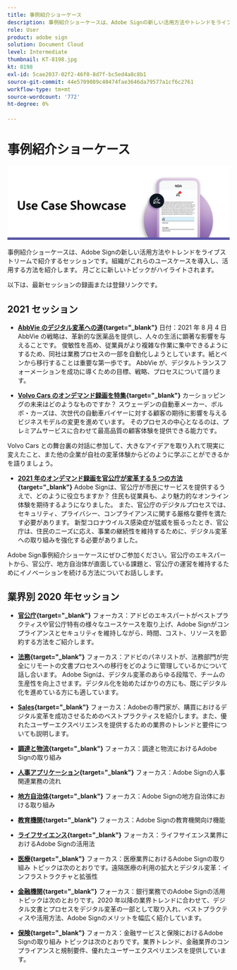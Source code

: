 ```yaml
---
title: 事例紹介ショーケース
description: 事例紹介ショーケースは、Adobe Signの新しい活用方法やトレンドをライブストリームで紹介するセッションです。組織がそれらを活用する方法やメリットを紹介します
role: User
product: adobe sign
solution: Document Cloud
level: Intermediate
thumbnail: KT-8198.jpg
kt: 8198
exl-id: 5cae2037-02f2-46f0-8d7f-bc5ed4a8c8b1
source-git-commit: 44e5709089c40474fae3646da79577a1cf6c2761
workflow-type: tm+mt
source-wordcount: '772'
ht-degree: 0%

---
```


# 事例紹介ショーケース

![ユースケースのバナー](../assets/UCSC_Rebrand.png)

事例紹介ショーケースは、Adobe Signの新しい活用方法やトレンドをライブストリームで紹介するセッションです。組織がこれらのユースケースを導入し、活用する方法を紹介します。 月ごとに新しいトピックがハイライトされます。

以下は、最新セッションの録画または登録リンクです。

## 2021 セッション

* **[AbbVie のデジタル変革への道](https://use-case-showcase-with-abbvie.joinus.adobeevents.com/){target=&quot;_blank&quot;}**
日付：2021 年 8 月 4 日 AbbVie の戦略は、革新的な医薬品を提供し、人々の生活に顕著な影響を与えることです。 俊敏性を高め、従業員がより複雑な作業に集中できるようにするため、同社は業務プロセスの一部を自動化しようとしています。紙とペンから移行することは重要な第一歩です。 AbbVie が、デジタルトランスフォーメーションを成功に導くための目標、戦略、プロセスについて語ります。

* **[Volvo Cars のオンデマンド録画を特集](https://gateway.on24.com/wcc/eh/2172296/lp/2963219/adobe-sign-use-case-showcase%3A-featuring-volvo-cars/){target=&quot;_blank&quot;}**
カーショッピングの未来はどのようなものですか？ スウェーデンの自動車メーカー、ボルボ・カーズは、次世代の自動車バイヤーに対する顧客の期待に影響を与えるビジネスモデルの変更を進めています。 そのプロセスの中心となるのは、プレミアムサービスに合わせて最高品質の顧客体験を提供できる能力です。

Volvo Cars との舞台裏の対話に参加して、大きなアイデアを取り入れて現実に変えたこと、また他の企業が自社の変革体験からどのように学ぶことができるかを語りましょう。

* **[2021 年のオンデマンド録画を官公庁が変革する 5 つの方法](https://gateway.on24.com/wcc/eh/2172296/lp/2790280/5-ways-government-agencies-will-transform-in-2021-/){target=&quot;_blank&quot;}**
Adobe Signは、官公庁が市民にサービスを提供するうえで、どのように役立ちますか？ 住民も従業員も、より魅力的なオンライン体験を期待するようになりました。 また、官公庁のデジタルプロセスでは、セキュリティ、プライバシー、コンプライアンスに関する厳格な要件を満たす必要があります。 新型コロナウイルス感染症が猛威を振るったとき、官公庁は、住民のニーズに応え、事業の継続性を維持するために、デジタル変革への取り組みを強化する必要がありました。

Adobe Sign事例紹介ショーケースにぜひご参加ください。官公庁のエキスパートから、官公庁、地方自治体が直面している課題と、官公庁の運営を維持するためにイノベーションを続ける方法についてお話しします。

## 業界別 2020 年セッション

* **[官公庁](https://event.on24.com/wcc/r/2790280/7FFF27458A6834FDF8C73C5149637590?partnerref=EXL){target=&quot;_blank&quot;}**
フォーカス：アドビのエキスパートがベストプラクティスや官公庁特有の様々なユースケースを取り上げ、Adobe Signがコンプライアンスとセキュリティを維持しながら、時間、コスト、リソースを節約する方法をご紹介します。

* **[法務](https://event.on24.com/wcc/r/2634329/292CA0B317E56600A114508CC55376BF?partnerref=EXL){target=&quot;_blank&quot;}**
フォーカス：アドビのパネリストが、法務部門が完全にリモートの文書プロセスへの移行をどのように管理しているかについて話し合います。 Adobe Signは、デジタル変革のあらゆる段階で、チームの生産性を向上させます。デジタル化を始めたばかりの方にも、既にデジタル化を進めている方にも適しています。

* **[Sales](https://acrobat.adobe.com/us/en/business/webinars/adobe-sign-use-case-showcase-sales.html){target=&quot;_blank&quot;}**
フォーカス：Adobeの専門家が、購買におけるデジタル変革を成功させるためのベストプラクティスを紹介します。また、優れたユーザーエクスペリエンスを提供するための業界のトレンドと要件についても説明します。

* **[調達と物流](https://event.on24.com/wcc/r/2514418/278FB6F16C198E2B866CF487AF9514F6){target=&quot;_blank&quot;}**
フォーカス：調達と物流におけるAdobe Signの取り組み

* **[人事アプリケーション](https://event.on24.com/wcc/r/2351937/D9E34A102F309DFCAF0D07D5192BD66D){target=&quot;_blank&quot;}**
フォーカス：Adobe Signの人事関連業務の流れ

* **[地方自治体](https://event.on24.com/wcc/r/2351937/D9E34A102F309DFCAF0D07D5192BD66D){target=&quot;_blank&quot;}**
フォーカス：Adobe Signの地方自治体における取り組み

* **[教育機関](https://event.on24.com/wcc/r/2241711/762243D5EE65DAC44D3AE7BCCD3388A7){target=&quot;_blank&quot;}**
フォーカス：Adobe Signの教育機関向け機能

* **[ライフサイエンス](https://event.on24.com/wcc/r/2204781/2C266134D08DDE48E17C77746F192AA6){target=&quot;_blank&quot;}**
フォーカス：ライフサイエンス業界におけるAdobe Signの活用法

* **[医療](https://event.on24.com/wcc/r/2202626/1D60C42BD396AE273CB09CF53F1051BE){target=&quot;_blank&quot;}**
フォーカス：医療業界におけるAdobe Signの取り組み トピックは次のとおりです。遠隔医療の利用の拡大とデジタル変革：インフラストラクチャと拡張性

* **[金融機関](https://event.on24.com/wcc/r/2177152/40A4315A5D32F21AFB5EB03E25C15992){target=&quot;_blank&quot;}**
フォーカス：銀行業務でのAdobe Signの活用 トピックは次のとおりです。2020 年以降の業界トレンドに合わせて、デジタル文書とプロセスをデジタル変革の一部として取り入れ、ベストプラクティスや活用方法、Adobe Signのメリットを幅広く紹介しています。

* **[保険](https://event.on24.com/wcc/r/2162717/1449ED610AD3B545004079728D9AE0F6){target=&quot;_blank&quot;}**
フォーカス：金融サービスと保険におけるAdobe Signの取り組み トピックは次のとおりです。業界トレンド、金融業界のコンプライアンスと規制要件、優れたユーザーエクスペリエンスを提供しています。
